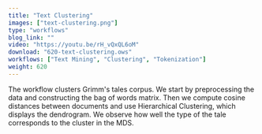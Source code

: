 ```yaml
---
title: "Text Clustering"
images: ["text-clustering.png"]
type: "workflows"
blog_link: ""
video: "https://youtu.be/rH_vQxQL6oM"
download: "620-text-clustering.ows"
workflows: ["Text Mining", "Clustering", "Tokenization"]
weight: 620
---
```


The workflow clusters Grimm's tales corpus. We start by preprocessing the data and constructing the bag of words matrix. Then we compute cosine distances between documents and use Hierarchical Clustering, which displays the dendrogram. We observe how well the type of the tale corresponds to the cluster in the MDS.
